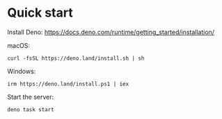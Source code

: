 # Quick start

Install Deno:
https://docs.deno.com/runtime/getting_started/installation/

macOS:
```console
curl -fsSL https://deno.land/install.sh | sh
```
Windows:
```console
irm https://deno.land/install.ps1 | iex
```

Start the server:
```
deno task start
```